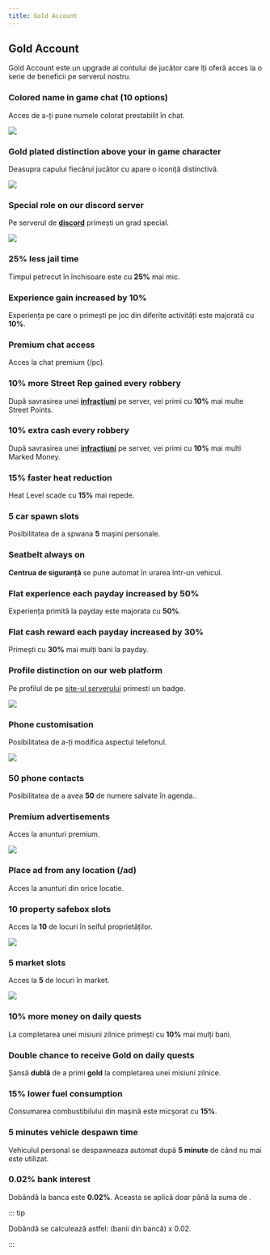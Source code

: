 ```yaml
---
title: Gold Account
---
```


## Gold  Account 

Gold Account este un upgrade al contului de jucător care îți oferă acces la o serie de beneficii pe serverul nostru.

### Colored name in game chat (10 options) 

Acces de a-ți pune numele colorat prestabilit în chat.

<Image src="https://i.imgur.com/fC46NWZ.png" />

### Gold plated distinction above your in game character

Deasupra capului fiecărui jucător cu <PremiumSubscription type='gold' /> apare o iconiță distinctivă.

<Image src="https://i.imgur.com/T15bEAD.png" />

### Special role on our discord server

Pe serverul de [**discord**](liberty.mp/discord) primești un grad special.

<Image src="https://i.imgur.com/038oVrr.png" />

###  25% less jail time

Timpul petrecut în închisoare este cu **25%** mai mic.

### Experience gain increased by 10%

Experiența pe care o primești pe joc din diferite activități este majorată cu **10%**.

### Premium chat access

Acces la chat premium (/pc).

### 10% more Street Rep gained every robbery

După savrasirea unei [**infracțiuni**](../../illegal-activities/) pe server, vei primi cu **10%** mai multe Street Points.

### 10% extra cash every robbery

După savrasirea unei [**infracțiuni**](../../illegal-activities/) pe server, vei primi cu **10%** mai multi Marked Money.

### 15% faster heat reduction

Heat Level scade cu **15%** mai repede.

###  5 car spawn slots

Posibilitatea de a spwana **5** mașini personale.

### Seatbelt always on

**Centrua de siguranță** se pune automat în urarea într-un vehicul.

### Flat experience each payday increased by 50%

Experiența primită la payday este majorata cu **50%**.

### Flat cash reward each payday increased by 30%

Primești cu **30%** mai mulți bani la payday. 

### Profile distinction on our web platform

Pe profilul de pe [site-ul serverului](https://ucp.liberty.mp/) primesti un badge.

<Image src="https://i.imgur.com/lSYQVD9.png" />

### Phone customisation

Posibilitatea de a-ți modifica aspectul telefonul.

<Image src="https://i.imgur.com/QzjWRW3.png" />

### 50 phone contacts

Posibilitatea de a avea **50** de numere salvate în agenda..

### Premium advertisements

Acces la anunturi premium. 

<Image src="https://i.imgur.com/AyQFMkU.png" />

###  Place ad from any location (/ad)

Acces la anunturi din orice locatie.

###  10 property safebox slots

Acces la **10** de locuri în seiful proprietăților.

<Image src="https://i.imgur.com/LwnpzGP.png" />

###  5 market slots

Acces la **5** de locuri în market.

<Image src="https://i.imgur.com/Kwtahpt.png" />

### 10% more money on daily quests

La completarea unei misiuni zilnice primești cu **10%** mai mulți bani.

### Double chance to receive Gold on daily quests

Șansă **dublă** de a primi **gold** la completarea unei misiuni zilnice.

###  15% lower fuel consumption

Consumarea combustibilului din mașină este micșorat cu **15%**.

### 5 minutes vehicle despawn time

Vehiculul personal se despawneaza automat după **5 minute** de când nu mai este utilizat.

### 0.02% bank interest

Dobândă la banca este **0.02%**. Aceasta se aplică doar până la suma de <Dinero :amount="2_000_000" />.

::: tip 

Dobândă se calculează astfel: (banii din bancă) x 0.02.

:::
